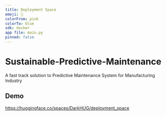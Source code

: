 ```yaml
---
title: Deployment Space
emoji: 🏃
colorFrom: pink
colorTo: blue
sdk: docker
app file: main.py
pinned: false
---
```


# Sustainable-Predictive-Maintenance
A fast track solution to Predictive Maintenance System for Manufacturing Industry

## Demo
https://huggingface.co/spaces/DarkHUG/deployment_space

